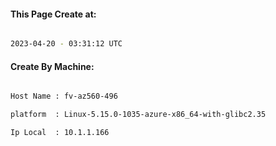 
   
#### This Page Create at:

```bash

2023-04-20 - 03:31:12 UTC

```

#### Create By Machine:

```bash

Host Name : fv-az560-496

platform  : Linux-5.15.0-1035-azure-x86_64-with-glibc2.35

Ip Local  : 10.1.1.166

```

